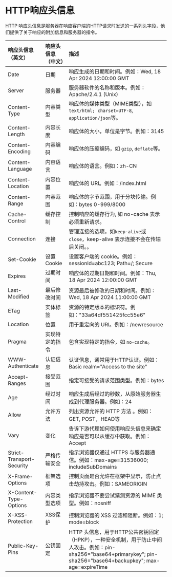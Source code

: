 # HTTP响应头信息

HTTP 响应头信息是服务器在响应客户端的HTTP请求时发送的一系列头字段，他们提供了关于响应的附加信息和服务器的指令。

| 响应头信息（英文）        | 响应头信息（中文） | 描述                                                         |
| :------------------------ | :----------------- | :----------------------------------------------------------- |
| Date                      | 日期               | 响应生成的日期和时间。例如：Wed, 18 Apr 2024 12:00:00 GMT    |
| Server                    | 服务器             | 服务器软件的名称和版本。例如：Apache/2.4.1 (Unix)            |
| Content-Type              | 内容类型           | 响应体的媒体类型（MIME类型），如`text/html; charset=UTF-8`, `application/json`等。 |
| Content-Length            | 内容长度           | 响应体的大小，单位是字节。例如：3145                         |
| Content-Encoding          | 内容编码           | 响应体的压缩编码，如 `gzip`, `deflate`等。                   |
| Content-Language          | 内容语言           | 响应体的语言。例如：zh-CN                                    |
| Content-Location          | 内容位置           | 响应体的 URI。例如：/index.html                              |
| Content-Range             | 内容范围           | 响应体的字节范围，用于分块传输。例如：bytes 0-999/8000       |
| Cache-Control             | 缓存控制           | 控制响应的缓存行为, 如 no-cache 表示必须重新请求。           |
| Connection                | 连接               | 管理连接的选项，如`keep-alive`或`close`，keep-alive 表示连接不会在传输后关闭。。 |
| Set-Cookie                | 设置 Cookie        | 设置客户端的 cookie。例如：sessionId=abc123; Path=/; Secure  |
| Expires                   | 过期时间           | 响应体的过期日期和时间。例如：Thu, 18 Apr 2024 12:00:00 GMT  |
| Last-Modified             | 最后修改时间       | 资源最后被修改的日期和时间。例如：Wed, 18 Apr 2024 11:00:00 GMT |
| ETag                      | 实体标签           | 资源的特定版本的标识符。例如："33a64df551425fcc55e6"         |
| Location                  | 位置               | 用于重定向的 URI。例如：/newresource                         |
| Pragma                    | 实现特定的指令     | 包含实现特定的指令，如 `no-cache`。                          |
| WWW-Authenticate          | 认证信息           | 认证信息，通常用于HTTP认证。例如：Basic realm="Access to the site" |
| Accept-Ranges             | 接受范围           | 指定可接受的请求范围类型。例如：bytes                        |
| Age                       | 经过时间           | 响应生成后经过的秒数，从原始服务器生成到代理服务器。例如：24 |
| Allow                     | 允许方法           | 列出资源允许的 HTTP 方法 。例如：GET, POST，HEAD等           |
| Vary                      | 变化               | 告诉下游代理如何使用响应头信息来确定响应是否可以从缓存中获取。例如：Accept |
| Strict-Transport-Security | 严格传输安全       | 指示浏览器仅通过 HTTPS 与服务器通信。例如：max-age=31536000; includeSubDomains |
| X-Frame-Options           | 框架选项           | 控制页面是否允许在框架中显示，防止点击劫持攻击。例如：SAMEORIGIN |
| X-Content-Type-Options    | 内容类型选项       | 指示浏览器不要尝试猜测资源的 MIME 类型。例如：nosniff        |
| X-XSS-Protection          | XSS保护            | 控制浏览器的 XSS 过滤和阻断。例如：1; mode=block             |
| Public-Key-Pins           | 公钥固定           | HTTP 头信息，用于HTTP公共密钥固定（HPKP），一种安全机制，用于防止中间人攻击。例如：pin-sha256="base64+primarykey"; pin-sha256="base64+backupkey"; max-age=expireTime |